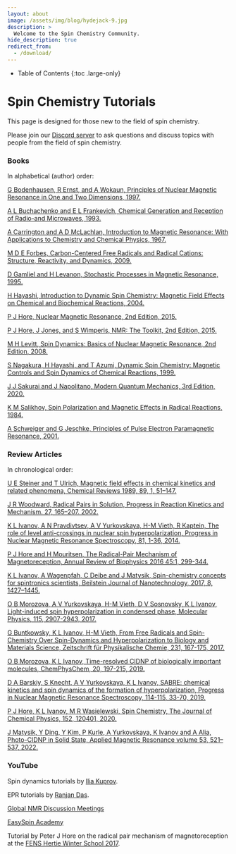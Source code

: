 ```yaml
---
layout: about
image: /assets/img/blog/hydejack-9.jpg
description: >
  Welcome to the Spin Chemistry Community.
hide_description: true
redirect_from:
  - /download/
---
```


- Table of Contents
{:toc .large-only}

# Spin Chemistry Tutorials

This page is designed for those new to the field of spin chemistry.

Please join our [Discord server](https://discord.io/spin-chemistry-community/) to ask questions and discuss topics with people from the field of spin chemistry.


### Books

In alphabetical (author) order:

[G Bodenhausen, R Ernst, and A Wokaun, Principles of Nuclear Magnetic Resonance in One and Two Dimensions, 1997.](https://global.oup.com/academic/product/principles-of-nuclear-magnetic-resonance-in-one-and-two-dimensions-9780198556473?cc=jp&lang=en&)

[A L Buchachenko and E L Frankevich, Chemical Generation and Reception of Radio-and Microwaves, 1993.](https://www.wiley.com/en-us/Chemical+Generation+and+Reception+of+Radio+and+Microwaves-p-9780471188599)

[A Carrington and A D McLachlan, Introduction to Magnetic Resonance: With Applications to Chemistry and Chemical Physics, 1967.](https://www.amazon.com/Introduction-Magnetic-Resonance-Alan-Carrington/dp/0063561077)

[M D E Forbes, Carbon-Centered Free Radicals and Radical Cations: Structure, Reactivity, and Dynamics, 2009.](https://onlinelibrary.wiley.com/doi/book/10.1002/9780470584118)

[D Gamliel and H Levanon, Stochastic Processes in Magnetic Resonance, 1995.](https://www.worldscientific.com/worldscibooks/10.1142/2717#t=aboutBook)

[H Hayashi, Introduction to Dynamic Spin Chemistry: Magnetic Field Effects on Chemical and Biochemical Reactions, 2004.](https://www.amazon.com/Introduction-Dynamic-Spin-Chemistry-Biochemical-ebook/dp/B005A2P9CM)

[P J Hore, Nuclear Magnetic Resonance, 2nd Edition, 2015.](https://global.oup.com/ukhe/product/nuclear-magnetic-resonance-9780198703419?cc=gb&lang=en)

[P J Hore, J Jones, and S Wimperis, NMR: The Toolkit, 2nd Edition, 2015.](https://global.oup.com/ukhe/product/nmr-the-toolkit-9780198703426?cc=gb&lang=en)

[M H Levitt, Spin Dynamics: Basics of Nuclear Magnetic Resonance, 2nd Edition, 2008.](https://www.wiley.com/en-us/Spin+Dynamics:+Basics+of+Nuclear+Magnetic+Resonance,+2nd+Edition-p-9780470511176)

[S Nagakura, H Hayashi, and T Azumi, Dynamic Spin Chemistry: Magnetic Controls and Spin Dynamics of Chemical Reactions, 1999.](https://www.amazon.com/Dynamic-Spin-Chemistry-Magnetic-Reactions/dp/0471328367)

[J J Sakurai and J Napolitano, Modern Quantum Mechanics, 3rd Edition, 2020.](https://www.amazon.com/Modern-Quantum-Mechanics-J-Sakurai/dp/1108473229)

[K M Salikhov, Spin Polarization and Magnetic Effects in Radical Reactions, 1984.](https://www.amazon.com/Polarization-Magnetic-Reactions-Theoretical-Chemistry/dp/044499677X)

[A Schweiger and G Jeschke, Principles of Pulse Electron Paramagnetic Resonance, 2001.](https://global.oup.com/academic/product/principles-of-pulse-electron-paramagnetic-resonance-9780198506348?cc=jp&lang=en&)


### Review Articles

In chronological order:

[U E Steiner and T Ulrich, Magnetic field effects in chemical kinetics and related phenomena, Chemical Reviews 1989, 89, 1, 51–147.](https://pubs.acs.org/doi/abs/10.1021/cr00091a003)

[J R Woodward, Radical Pairs in Solution, Progress in Reaction Kinetics and Mechanism. 27, 165–207. 2002.](https://journals.sagepub.com/doi/abs/10.3184/007967402103165388)

[K L Ivanov, A N Pravdivtsev, A V Yurkovskaya, H-M Vieth, R Kaptein, The role of level anti-crossings in nuclear spin hyperpolarization, Progress in Nuclear Magnetic Resonance Spectroscopy, 81, 1-36, 2014.](https://www.sciencedirect.com/science/article/abs/pii/S0079656514000454?via%3Dihub)

[P J Hore and H Mouritsen, The Radical-Pair Mechanism of Magnetoreception, Annual Review of Biophysics 2016 45:1, 299-344.](https://www.annualreviews.org/doi/10.1146/annurev-biophys-032116-094545)

[K L Ivanov, A Wagenpfah, C Deibe and J Matysik, Spin-chemistry concepts for spintronics scientists, Beilstein Journal of Nanotechnology, 2017, 8, 1427–1445.](https://www.beilstein-journals.org/bjnano/articles/8/143)

[O B Morozova, A V Yurkovskaya, H-M Vieth, D V Sosnovsky, K L Ivanov, Light-induced spin hyperpolarization in condensed phase, Molecular Physics, 115, 2907-2943, 2017.](https://www.tandfonline.com/doi/full/10.1080/00268976.2017.1363923)

[G Buntkowsky, K L Ivanov, H-M Vieth, From Free Radicals and Spin-Chemistry Over Spin-Dynamics and Hyperpolarization to Biology and Materials Science, Zeitschrift für Physikalische Chemie, 231, 167-175, 2017.](https://www.degruyter.com/document/doi/10.1515/zpch-2016-5006/html)

[O B Morozova, K L Ivanov, Time-resolved CIDNP of biologically important molecules, ChemPhysChem, 20, 197-215, 2019.](https://chemistry-europe.onlinelibrary.wiley.com/doi/10.1002/cphc.201800566)

[D A Barskiy, S Knecht, A V Yurkovskaya, K L Ivanov, SABRE: chemical kinetics and spin dynamics of the formation of hyperpolarization, Progress in Nuclear Magnetic Resonance Spectroscopy, 114-115, 33-70, 2019.](https://www.sciencedirect.com/science/article/abs/pii/S007965651930024X?via%3Dihub)

[P J Hore, K L Ivanov, M R Wasielewski, Spin Chemistry, The Journal of Chemical Physics, 152, 120401, 2020.](https://aip.scitation.org/doi/10.1063/5.0006547)

[J Matysik, Y Ding, Y Kim, P Kurle, A Yurkovskaya, K Ivanov and A Alia, Photo-CIDNP in Solid State, Applied Magnetic Resonance volume 53, 521–537, 2022.](https://link.springer.com/article/10.1007/s00723-021-01322-5)


### YouTube

Spin dynamics tutorials by [Ilia Kuprov](https://www.youtube.com/user/kuprov/featured).

EPR tutorials by [Ranjan Das](https://youtube.com/playlist?list=PLbMVogVj5nJTdC-wb4DGVL3o3QKPDE_CU).

[Global NMR Discussion Meetings](https://www.youtube.com/c/GlobalNMRDiscussionMeetings/videos)

[EasySpin Academy](https://www.youtube.com/channel/UCO02s2WcRHHm5i4HNmUjoMA/videos)

Tutorial by Peter J Hore on the radical pair mechanism of magnetoreception at the [FENS Hertie Winter School 2017](https://www.youtube.com/watch?v=FytxLiHlah4).


